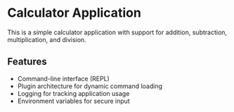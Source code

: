 # Calculator Application

This is a simple calculator application with support for addition, subtraction, multiplication, and division.

## Features

- Command-line interface (REPL)
- Plugin architecture for dynamic command loading
- Logging for tracking application usage
- Environment variables for secure input

